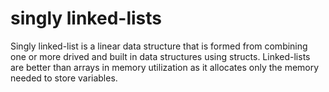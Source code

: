 # singly linked-lists  

Singly linked-list is a linear data structure that is formed from combining 
one or more drived and built in data structures using structs. 
Linked-lists are better than arrays in memory utilization as it allocates only 
the memory needed to store variables. 
